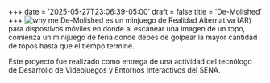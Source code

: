 +++
date = '2025-05-27T23:06:39-05:00'
draft = false
title = 'De-Molished'
+++
![why me](image/path.png)
De-Molished es un minjuego de Realidad Alternativa (AR) para dispostivos móviles en donde al escanear una imagen de un topo, comienza un minijuego de feria donde debes de golpear la mayor cantidad de topos hasta que el tiempo termine.

Este proyecto fue realizado como entrega de una actividad del tecnólogo de Desarrollo de Videojuegos y Entornos Interactivos del SENA.